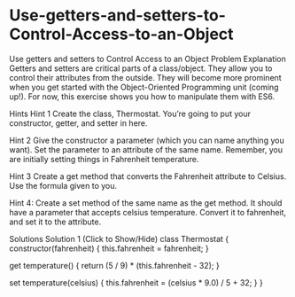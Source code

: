 # Use-getters-and-setters-to-Control-Access-to-an-Object
Use getters and setters to Control Access to an Object
Problem Explanation
Getters and setters are critical parts of a class/object. They allow you to control their attributes from the outside. They will become more prominent when you get started with the Object-Oriented Programming unit (coming up!). For now, this exercise shows you how to manipulate them with ES6.

Hints
Hint 1
Create the class, Thermostat. You’re going to put your constructor, getter, and setter in here.

Hint 2
Give the constructor a parameter (which you can name anything you want). Set the parameter to an attribute of the same name. Remember, you are initially setting things in Fahrenheit temperature.

Hint 3
Create a get method that converts the Fahrenheit attribute to Celsius. Use the formula given to you.

Hint 4:
Create a set method of the same name as the get method. It should have a parameter that accepts celsius temperature. Convert it to fahrenheit, and set it to the attribute.

Solutions
Solution 1 (Click to Show/Hide)
class Thermostat {
  constructor(fahrenheit) {
    this.fahrenheit = fahrenheit;
  }
  
  get temperature() {
    return (5 / 9) * (this.fahrenheit - 32);
  }
  
  set temperature(celsius) {
    this.fahrenheit = (celsius * 9.0) / 5 + 32;
  }
}
